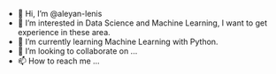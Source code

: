 - 👋 Hi, I’m @aleyan-lenis
- 👀 I’m interested in Data Science and Machine Learning, I want to get experience in these area.
- 🌱 I’m currently learning Machine Learning with Python.
- 💞️ I’m looking to collaborate on ...
- 📫 How to reach me ...

<!---
aleyan-lenis/aleyan-lenis is a ✨ special ✨ repository because its `README.md` (this file) appears on your GitHub profile.
You can click the Preview link to take a look at your changes.
--->
